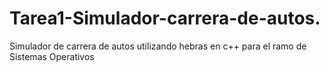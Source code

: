 # Tarea1-Simulador-carrera-de-autos.
Simulador de carrera de autos utilizando hebras en c++ para el ramo de Sistemas Operativos
